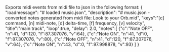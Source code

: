 Exports midi events from midi file to json in the following format:
{ 
	"loadmessage": "# loaded music.json",
	"description": "# music.json - converted notes generated from midi file: Look to your Orb.mid",
	"keys":"[c] command, [n] midi-note, [d] delta-time, [f] frequency, [v] velocity",
	"title":"main track",
	"loop":true,
	"delay": 2.0, 
	"notes":[
		{"c":"Note OFF", "n":41, "d":120, "f":87.307076, "v":64},
		{"c":"Note ON", "n":41, "d":0, "f":87.307076, "v":80},
		{"c":"Note OFF", "n":41, "d":120, "f":87.307076, "v":64},
		{"c":"Note ON", "n":43, "d":0, "f":97.998878, "v":93}
	]
}
